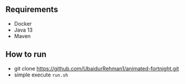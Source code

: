 ## Requirements
- Docker
- Java 13
- Maven

## How to run
- git clone https://github.com/UbaidurRehman1/animated-fortnight.git
- simple execute ```run.sh```